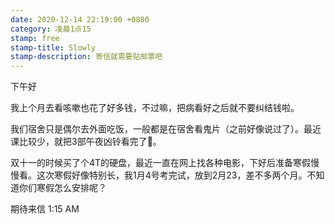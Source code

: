 ```yaml
---
date: 2020-12-14 22:19:00 +0800
category: 凌晨1点15
stamp: free
stamp-title: Slowly
stamp-description: 寄信就需要贴邮票吧
---
```


下午好

我上个月去看咳嗽也花了好多钱，不过嘛，把病看好之后就不要纠结钱啦。

我们宿舍只是偶尔去外面吃饭，一般都是在宿舍看鬼片（之前好像说过了）。最近课比较少，就把3部午夜凶铃看完了🤪。

双十一的时候买了个4T的硬盘，最近一直在网上找各种电影，下好后准备寒假慢慢看。这次寒假好像特别长，我1月4号考完试，放到2月23，差不多两个月。不知道你们寒假怎么安排呢？



期待来信
1:15 AM